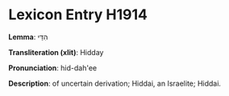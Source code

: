 # Lexicon Entry H1914

**Lemma**: הִדַּי

**Transliteration (xlit)**: Hidday

**Pronunciation**: hid-dah'ee

**Description**:
of uncertain derivation; Hiddai, an Israelite; Hiddai.
